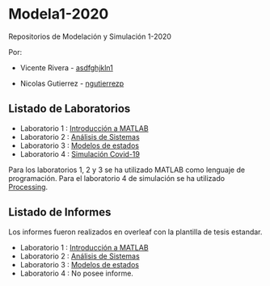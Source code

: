 # Modela1-2020
Repositorios de Modelación y Simulación 1-2020



Por:

- Vicente Rivera - [asdfghjkln1](https://github.com/asdfghjkln1)

- Nicolas Gutierrez - [ngutierrezp](https://github.com/ngutierrezp)

## Listado de Laboratorios

- Laboratorio 1 : [Introducción a MATLAB](Lab1)
- Laboratorio 2 : [Análisis de Sistemas](Lab2)
- Laboratorio 3 : [Modelos de estados](Lab3)
- Laboratorio 4 : [Simulación Covid-19](Lab4)


Para los laboratorios 1, 2 y 3 se ha utilizado MATLAB como lenguaje de programación. Para el laboratorio 4 de simulación se ha utilizado [Processing](https://processing.org/).

## Listado de Informes

Los informes fueron realizados en overleaf con la plantilla de tesis estandar.

- Laboratorio 1 : [Introducción a MATLAB](https://es.overleaf.com/read/qsxjvqdbkpnz)
- Laboratorio 2 : [Análisis de Sistemas](https://es.overleaf.com/read/dwybcxyrbtrz)
- Laboratorio 3 : [Modelos de estados](https://es.overleaf.com/read/fzjyyztcxjyv)
- Laboratorio 4 : No posee informe.

